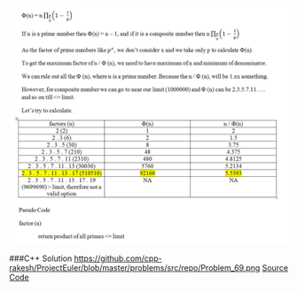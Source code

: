![Solution](https://github.com/cpp-rakesh/ProjectEuler/blob/master/problems/src/repo/Problem_69.png)

###C++ Solution
https://github.com/cpp-rakesh/ProjectEuler/blob/master/problems/src/repo/Problem_69.png
[Source Code](https://github.com/cpp-rakesh/ProjectEuler/blob/master/problems/src/repo/Problem_69.cpp)

